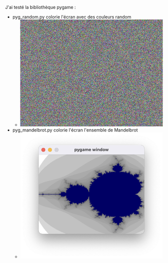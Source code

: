 J'ai testé la bibliothèque pygame :
* pyg_random.py colorie l'écran avec des couleurs random 
  * ![pyg_random.png](./pyg_random.png)
* pyg_mandelbrot.py colorie l'écran l'ensemble de Mandelbrot 
  * ![pyg_mandelbrot.png](./pyg_mandelbrot.png)
